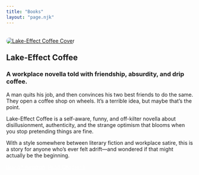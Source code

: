 ```yaml
---
title: "Books"
layout: "page.njk"
---
```


<section style="display: flex; gap: 1.5rem; flex-wrap: wrap; margin-top: 2rem;">
  <!-- Left: Book cover image -->
  <div style="flex: 0 0 auto;">
    <a href="{{ site.novellaUrl }}">
      <img src="/images/lake-effect-coffee.png" alt="Lake-Effect Coffee Cover" style="border-radius: 20px; height: auto; max-height: 500px; max-width: 100%;">
    </a>
  </div>
  
  <!-- Right: Book description and links -->
  <div style="flex: 1; min-width: 400px;">
    <h2 style="margin-top: 0">Lake-Effect Coffee</h2>
    <h3>A workplace novella told with friendship, absurdity, and drip coffee.</h3>
    <p>A man quits his job, and then convinces his two best friends to do the same. They open a coffee shop on wheels. It’s a terrible idea, but maybe that’s the point.</p>
    <p>Lake-Effect Coffee is a self-aware, funny, and off-kilter novella about disillusionment, authenticity, and the strange optimism that blooms when you stop pretending things are fine.</p>
    <p>With a style somewhere between literary fiction and workplace satire, this is a story for anyone who’s ever felt adrift—and wondered if that might actually be the beginning.</p>
    <p style="display: flex; gap: 0.5rem">
      <a href="{{ site.novellaUrl }}" class="url-button" style="background-color: var(--color-primary); color: white;">Buy on Amazon</a>
      <a href="/lake-effect-coffee-chapter-1/" class="url-button" style="background-color: var(--color-dark-gray); color: white;">Read Chapter 1</a>
    </p>
  </div>
</section>
